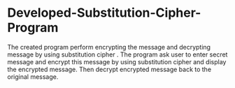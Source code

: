 # Developed-Substitution-Cipher-Program
The created program perform   encrypting the  message and decrypting  message by using substitution cipher . The program ask user to enter secret message and  encrypt this message by using substitution cipher and display the encrypted message. Then decrypt  encrypted message back to the original message. 

